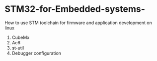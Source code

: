 # STM32-for-Embedded-systems-
How to use  STM toolchain for firmware and application development on linux
1. CubeMx
2. Ac6
3. st-util
4. Debugger configuration
